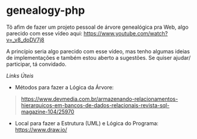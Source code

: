 # genealogy-php

Tô afim de fazer um projeto pessoal de árvore genealógica pra Web, algo parecido com esse vídeo aqui: 
https://www.youtube.com/watch?v=_v8_doDV7j8

A princípio seria algo parecido com esse vídeo, mas tenho algumas ideias de implementações e também estou aberto a sugestões. 
Se quiser ajudar/ participar, tá convidado.

*Links Úteis*
- Métodos para fazer a Lógica da Árvore: 
> https://www.devmedia.com.br/armazenando-relacionamentos-hierarquicos-em-bancos-de-dados-relacionais-revista-sql-magazine-104/25970
- Local para fazer a Estrutura (UML) e Lógica do Programa: <br/> https://www.draw.io/
